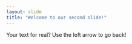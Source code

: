 ```yaml
---
layout: slide
title: "Welcome to our second slide!"
---
```

Your text for real?
Use the left arrow to go back!
